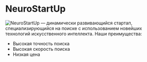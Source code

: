 # NeuroStartUp
![*NeuroStartUp*](https://netology-code.github.io/git-homeworks/introduction/assets/logo.png)
 — динамически развивающийся стартап, специализирующийся на поиске с использованием новейших технологий искусственного интеллекта.
Наши преимущества:
* Высокая точность поиска
* Высокая скорость поиска
* Низкая цена
